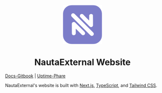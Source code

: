 <div align="center">
<picture>
    <img src="./nauta-indigo.svg" width="128px">
</picture>
</div>
<h1 align="center">
NautaExternal Website 
</h1>


[Docs-Gitbook](https://docs.nautaexternal.dev) | [Uptime-Phare](https://uptime.nautaexternal.dev)

NautaExternal's website is built with [Next.js](https://nextjs.org/), [TypeScript](https://www.typescriptlang.org/), and [Tailwind CSS](https://tailwindcss.com/).
